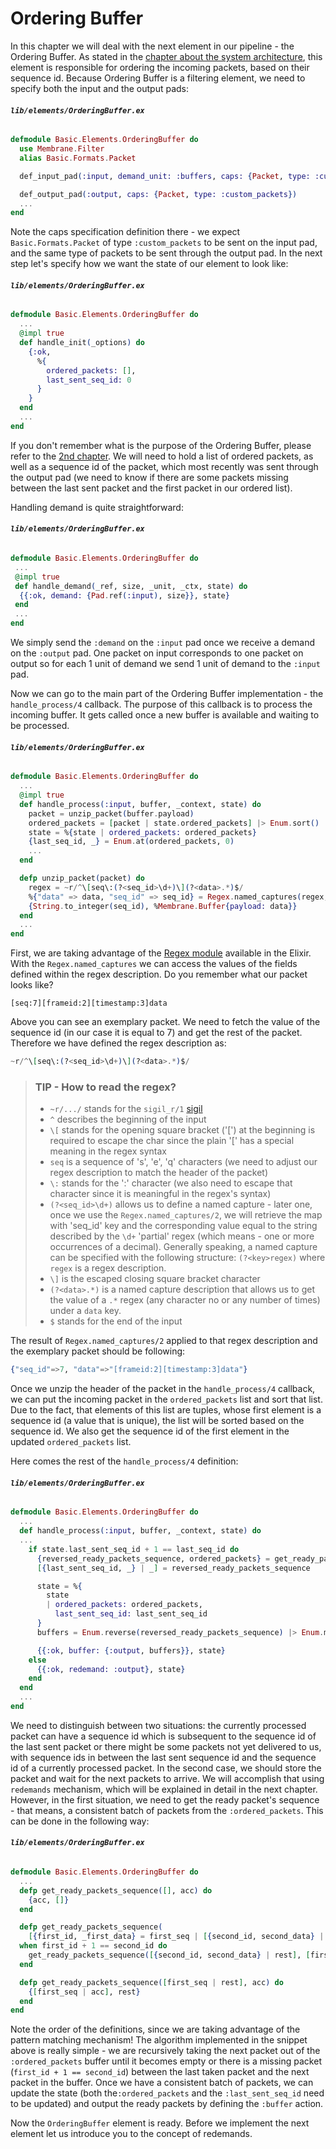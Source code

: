 # Ordering Buffer

In this chapter we will deal with the next element in our pipeline - the Ordering Buffer.
As stated in the [chapter about the system architecture](02.0_SystemArchitecture.md), this element is responsible for ordering the incoming packets, based on their sequence id.
Because Ordering Buffer is a filtering element, we need to specify both the input and the output pads:
###### **`lib/elements/OrderingBuffer.ex`**
```Elixir
defmodule Basic.Elements.OrderingBuffer do
  use Membrane.Filter
  alias Basic.Formats.Packet

  def_input_pad(:input, demand_unit: :buffers, caps: {Packet, type: :custom_packets})

  def_output_pad(:output, caps: {Packet, type: :custom_packets})
  ...
end
```

Note the caps specification definition there - we expect `Basic.Formats.Packet` of type `:custom_packets` to be sent on the input pad, and the same type of packets to be sent through the output pad.
In the next step let's specify how we want the state of our element to look like:
###### **`lib/elements/OrderingBuffer.ex`**
```Elixir
defmodule Basic.Elements.OrderingBuffer do
  ...
  @impl true
  def handle_init(_options) do
    {:ok,
      %{
        ordered_packets: [],
        last_sent_seq_id: 0
      }
    }
  end
  ...
end
```
If you don't remember what is the purpose of the Ordering Buffer, please refer to the [2nd chapter](02.0_SystemArchitecture.md).
We will need to hold a list of ordered packets, as well as a sequence id of the packet, which most recently was sent through the output pad (we need to know if there are some packets missing between the last sent packet and the first packet in our ordered list).

Handling demand is quite straightforward:
###### **`lib/elements/OrderingBuffer.ex`**
```Elixir
defmodule Basic.Elements.OrderingBuffer do
 ...
 @impl true
 def handle_demand(_ref, size, _unit, _ctx, state) do
  {{:ok, demand: {Pad.ref(:input), size}}, state}
 end
 ...
end
```

We simply send the `:demand` on the `:input` pad once we receive a demand on the `:output` pad. One packet on input corresponds to one packet on output so for each 1 unit of demand we send 1 unit of demand to the `:input` pad.

Now we can go to the main part of the Ordering Buffer implementation - the `handle_process/4` callback.
The purpose of this callback is to process the incoming buffer. It gets called once a new buffer is available and waiting to be processed.
###### **`lib/elements/OrderingBuffer.ex`**
```Elixir
defmodule Basic.Elements.OrderingBuffer do
  ...
  @impl true
  def handle_process(:input, buffer, _context, state) do
    packet = unzip_packet(buffer.payload)
    ordered_packets = [packet | state.ordered_packets] |> Enum.sort()
    state = %{state | ordered_packets: ordered_packets}
    {last_seq_id, _} = Enum.at(ordered_packets, 0)
    ...
  end

  defp unzip_packet(packet) do
    regex = ~r/^\[seq\:(?<seq_id>\d+)\](?<data>.*)$/
    %{"data" => data, "seq_id" => seq_id} = Regex.named_captures(regex, packet)
    {String.to_integer(seq_id), %Membrane.Buffer{payload: data}}
  end
  ...
end
```

First, we are taking advantage of the [Regex module](https://hexdocs.pm/elixir/1.13/Regex.html) available in the Elixir.
With the `Regex.named_captures` we can access the values of the fields defined within the regex description.
Do you remember what our packet looks like? 
```
[seq:7][frameid:2][timestamp:3]data
```
Above you can see an exemplary packet. We need to fetch the value of the sequence id (in our case it is equal to 7) and get the rest of the packet.
Therefore we have defined the regex description as:
```Elixir
~r/^\[seq\:(?<seq_id>\d+)\](?<data>.*)$/
```

> ### TIP - How to read the regex?
> + `~r/.../` stands for the `sigil_r/1` [sigil](https://elixir-lang.org/getting-started/sigils.html)
> + `^` describes the beginning of the input
> + `\[` stands for the opening square bracket ('[') at the beginning is required to escape the char since the plain '[' has a special meaning in the regex syntax
> + `seq` is a sequence of 's', 'e', 'q' characters (we need to adjust our regex description to match the header of the packet)
> + `\:` stands for the ':' character (we also need to escape that character since it is meaningful in the regex's syntax)
> + `(?<seq_id>\d+)` allows us to define a named capture - later one, once we use the `Regex.named_captures/2`, we will retrieve the map with 'seq_id' key and the corresponding value equal to the string described by the `\d+` 'partial' regex (which means - one or more occurrences of a decimal). Generally speaking, a named capture can be specified with the following structure: `(?<key>regex)` where `regex` is a regex description.
> + `\]` is the escaped closing square bracket character
> + `(?<data>.*)` is a named capture description that allows us to get the value of a `.*` regex (any character no or any number of times) under a `data` key.
> + `$` stands for the end of the input

The result of `Regex.named_captures/2` applied to that regex description and the exemplary packet should be following:
```Elixir
{"seq_id"=>7, "data"=>"[frameid:2][timestamp:3]data"}
```

Once we unzip the header of the packet in the `handle_process/4` callback, we can put the incoming packet in the `ordered_packets` list and sort that list. Due to the fact, that elements of this list are tuples, whose first element is a sequence id (a value that is unique), the list will be sorted based on the sequence id.
We also get the sequence id of the first element in the updated `ordered_packets` list.


Here comes the rest of the `handle_process/4` definition:
###### **`lib/elements/OrderingBuffer.ex`**
```Elixir
defmodule Basic.Elements.OrderingBuffer do
  ...
  def handle_process(:input, buffer, _context, state) do
  ...
    if state.last_sent_seq_id + 1 == last_seq_id do
      {reversed_ready_packets_sequence, ordered_packets} = get_ready_packets_sequence(ordered_packets, [])
      [{last_sent_seq_id, _} | _] = reversed_ready_packets_sequence

      state = %{
        state
        | ordered_packets: ordered_packets,
          last_sent_seq_id: last_sent_seq_id
      }
      buffers = Enum.reverse(reversed_ready_packets_sequence) |> Enum.map(fn {_seq_id, data} -> data end)

      {{:ok, buffer: {:output, buffers}}, state}
    else
      {{:ok, redemand: :output}, state}
    end
  end
  ...
end
```

We need to distinguish between two situations: the currently processed packet can have a sequence id which is subsequent to the sequence id of the last sent packet or there might be some packets not yet delivered to us, with sequence ids in between the last sent sequence id and the sequence id of a currently processed packet. In the second case, we should store the packet and wait for the next packets to arrive. We will accomplish that using `redemands` mechanism, which will be explained in detail in the next chapter.
However, in the first situation, we need to get the ready packet's sequence - that means, a consistent batch of packets from the `:ordered_packets`. This can be done in the following way:
###### **`lib/elements/OrderingBuffer.ex`**
```Elixir 
defmodule Basic.Elements.OrderingBuffer do
  ...
  defp get_ready_packets_sequence([], acc) do
    {acc, []}
  end

  defp get_ready_packets_sequence(
    [{first_id, _first_data} = first_seq | [{second_id, second_data} | rest]], acc)
  when first_id + 1 == second_id do
    get_ready_packets_sequence([{second_id, second_data} | rest], [first_seq | acc])
  end

  defp get_ready_packets_sequence([first_seq | rest], acc) do
    {[first_seq | acc], rest}
  end 
end
```

Note the order of the definitions, since we are taking advantage of the pattern matching mechanism!
The algorithm implemented in the snippet above is really simple - we are recursively taking the next packet out of the `:ordered_packets` buffer until it becomes empty or there is a missing packet (`first_id + 1 == second_id`) between the last taken packet and the next packet in the buffer.
Once we have a consistent batch of packets, we can update the state (both the`:ordered_packets` and the `:last_sent_seq_id` need to be updated) and output the ready packets by defining the `:buffer` action.

Now the `OrderingBuffer` element is ready. Before we implement the next element let us introduce you to the concept of redemands.